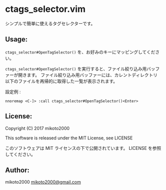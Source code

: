 ctags_selector.vim
==================

シンプルで簡単に使えるタグセレクターです。

Usage:
------

`ctags_selector#OpenTagSelector()` を、お好みのキーにマッピングしてください。

`ctags_selector#OpenTagSelector()` を実行すると、ファイル絞り込み用バッファーが開きます。
ファイル絞り込み用バッファーには、カレントディレクトリ以下のファイルを再帰的に取得した一覧が表示されます。

設定例 :

```vim
nnoremap <C-]> :call ctags_selector#OpenTagSelector()<Enter>
```


License:
--------

Copyright (C) 2017 mikoto2000

This software is released under the MIT License, see LICENSE

このソフトウェアは MIT ライセンスの下で公開されています。 LICENSE を参照してください。


Author:
-------

mikoto2000 <mikoto2000@gmail.com>
